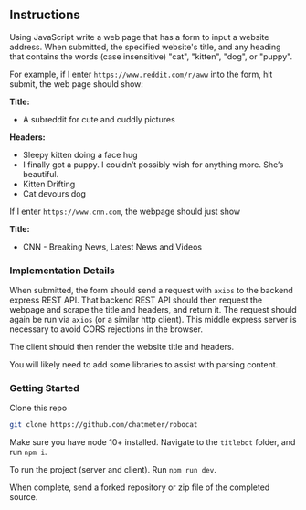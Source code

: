 ## Instructions

Using JavaScript write a web page that has a form to input a website address. When submitted, the specified website's title, and any heading that contains the words (case insensitive) "cat", "kitten", "dog", or "puppy".

For example, if I enter `https://www.reddit.com/r/aww` into the form, hit submit, the web page should show:

**Title:**
- A subreddit for cute and cuddly pictures

**Headers:**
- Sleepy kitten doing a face hug
- I finally got a puppy. I couldn’t possibly wish for anything more. She’s beautiful.
- Kitten Drifting
- Cat devours dog

If I enter `https://www.cnn.com`, the webpage should just show

**Title:**
- CNN - Breaking News, Latest News and Videos

### Implementation Details

When submitted, the form should send a request with `axios` to the backend express REST API. 
That backend REST API should then request the webpage and scrape the title and headers, and return it. The request should again be run via `axios` (or a similar http client). This middle express server is necessary to avoid CORS rejections in the browser.

The client should then render the website title and headers.

You will likely need to add some libraries to assist with parsing content.


### Getting Started
Clone this repo

```bash
git clone https://github.com/chatmeter/robocat
```

Make sure you have node 10+ installed. Navigate to the `titlebot` folder, and run `npm i`.

To run the project (server and client). Run `npm run dev`.

When complete, send a forked repository or zip file of the completed source. 

